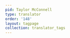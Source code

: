 ```yaml
---
pid: Taylor McConnell
type: translator
order: '148'
layout: tagpage
collection: translator_tags
---
```

